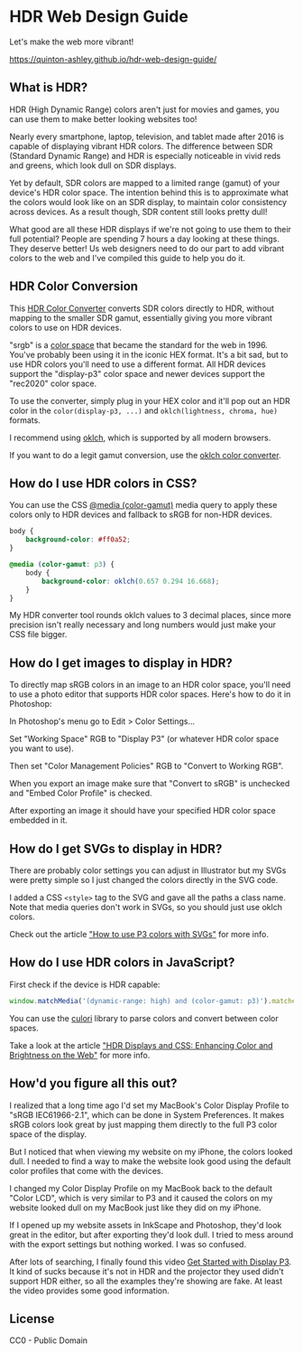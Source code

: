 # HDR Web Design Guide

Let's make the web more vibrant!

https://quinton-ashley.github.io/hdr-web-design-guide/

## What is HDR?

HDR (High Dynamic Range) colors aren't just for movies and games, you can use them to make better looking websites too!

Nearly every smartphone, laptop, television, and tablet made after 2016 is capable of displaying vibrant HDR colors. The difference between SDR (Standard Dynamic Range) and HDR is especially noticeable in vivid reds and greens, which look dull on SDR displays.

Yet by default, SDR colors are mapped to a limited range (gamut) of your device's HDR color space. The intention behind this is to approximate what the colors would look like on an SDR display, to maintain color consistency across devices. As a result though, SDR content still looks pretty dull!

What good are all these HDR displays if we're not going to use them to their full potential? People are spending 7 hours a day looking at these things. They deserve better! Us web designers need to do our part to add vibrant colors to the web and I've compiled this guide to help you do it.

## HDR Color Conversion

This [HDR Color Converter](https://quinton-ashley.github.io/hdr-web-design-guide/converter.html) converts SDR colors directly to HDR, without mapping to the smaller SDR gamut, essentially giving you more vibrant colors to use on HDR devices.

"srgb" is a [color space](https://developer.mozilla.org/en-US/docs/Web/CSS/color_value/color) that became the standard for the web in 1996. You've probably been using it in the iconic HEX format. It's a bit sad, but to use HDR colors you'll need to use a different format. All HDR devices support the "display-p3" color space and newer devices support the "rec2020" color space.

To use the converter, simply plug in your HEX color and it'll pop out an HDR color in the `color(display-p3, ...)` and `oklch(lightness, chroma, hue)` formats.

I recommend using [oklch](https://developer.mozilla.org/en-US/docs/Web/CSS/color_value/oklch), which is supported by all modern browsers.

If you want to do a legit gamut conversion, use the [oklch color converter](https://oklch.com/).

## How do I use HDR colors in CSS?

You can use the CSS [@media (color-gamut)](https://developer.mozilla.org/en-US/docs/Web/CSS/@media/color-gamut) media query to apply these colors only to HDR devices and fallback to sRGB for non-HDR devices.

```css
body {
	background-color: #ff0a52;
}

@media (color-gamut: p3) {
	body {
		background-color: oklch(0.657 0.294 16.668);
	}
}
```

My HDR converter tool rounds oklch values to 3 decimal places, since more precision isn't really necessary and long numbers would just make your CSS file bigger.

## How do I get images to display in HDR?

To directly map sRGB colors in an image to an HDR color space, you'll need to use a photo editor that supports HDR color spaces. Here's how to do it in Photoshop:

In Photoshop's menu go to Edit > Color Settings...

Set "Working Space" RGB to "Display P3" (or whatever HDR color space you want to use).

Then set "Color Management Policies" RGB to "Convert to Working RGB".

When you export an image make sure that "Convert to sRGB" is unchecked and "Embed Color Profile" is checked.

After exporting an image it should have your specified HDR color space embedded in it.

## How do I get SVGs to display in HDR?

There are probably color settings you can adjust in Illustrator but my SVGs were pretty simple so I just changed the colors directly in the SVG code.

I added a CSS `<style>` tag to the SVG and gave all the paths a class name. Note that media queries don't work in SVGs, so you should just use oklch colors.

Check out the article ["How to use P3 colors with SVGs"](https://evilmartians.com/chronicles/how-to-use-p3-colors-in-svg) for more info.

## How do I use HDR colors in JavaScript?

First check if the device is HDR capable:

```js
window.matchMedia('(dynamic-range: high) and (color-gamut: p3)').matches;
```

You can use the [culori](https://culorijs.org/) library to parse colors and convert between color spaces.

Take a look at the article ["HDR Displays and CSS: Enhancing Color and Brightness on the Web"](https://habr.com/en/articles/715084/) for more info.

## How'd you figure all this out?

I realized that a long time ago I'd set my MacBook's Color Display Profile to "sRGB IEC61966-2.1", which can be done in System Preferences. It makes sRGB colors look great by just mapping them directly to the full P3 color space of the display.

But I noticed that when viewing my website on my iPhone, the colors looked dull. I needed to find a way to make the website look good using the default color profiles that come with the devices.

I changed my Color Display Profile on my MacBook back to the default "Color LCD", which is very similar to P3 and it caused the colors on my website looked dull on my MacBook just like they did on my iPhone.

If I opened up my website assets in InkScape and Photoshop, they'd look great in the editor, but after exporting they'd look dull. I tried to mess around with the export settings but nothing worked. I was so confused.

After lots of searching, I finally found this video [Get Started with Display P3](https://developer.apple.com/videos/play/wwdc2017/821). It kind of sucks because it's not in HDR and the projector they used didn't support HDR either, so all the examples they're showing are fake. At least the video provides some good information.

## License

CC0 - Public Domain
